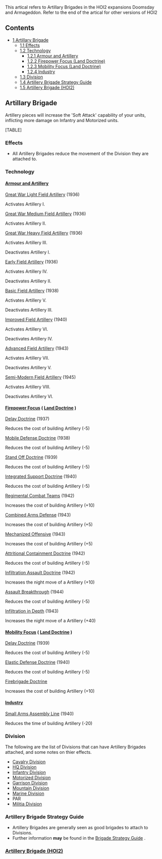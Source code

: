 This artical refers to Artillary Brigades in the HOI2 expansions
Doomsday and Armageddon. Refer to the end of the artical for other
versions of HOI2

## Contents

-   [ 1 Artillary Brigade ](#Artillary_Brigade)
    -   [ 1.1 Effects ](#Effects)
    -   [ 1.2 Technology ](#Technology)
        -   [ 1.2.1 Armour and Artillery ](#Armour_and_Artillery)
        -   [ 1.2.2 Firepower Focus (Land Doctrine)
            ](#Firepower_Focus_.28Land_Doctrine.29)
        -   [ 1.2.3 Mobility Focus (Land Doctrine)
            ](#Mobility_Focus_.28Land_Doctrine.29)
        -   [ 1.2.4 Industry ](#Industry)
    -   [ 1.3 Division ](#Division)
    -   [ 1.4 Artillery Brigade Strategy Guide
        ](#Artillery_Brigade_Strategy_Guide)
    -   [ 1.5 Artillery Brigade (HOI2) ](#Artillery_Brigade_.28HOI2.29)

##  Artillary Brigade 

Artillery pieces will increase the 'Soft Attack' capability of your
units, inflicting more damage on Infantry and Motorized units.

[TABLE]

###  Effects 

-   All Artillery Brigades reduce the movement of the Division they are
    attached to.

###  Technology 

####  [Armour and Artillery](/wiki/index.php?title=Armour_and_Artillery&action=edit&redlink=1 "Armour and Artillery (page does not exist)") 

[Great War Light Field
Artillery](/wiki/index.php?title=Great_War_Light_Field_Artillery&action=edit&redlink=1 "Great War Light Field Artillery (page does not exist)")
(1936)

Activates Artillery I.

[Great War Medium Field
Artillery](/wiki/index.php?title=Great_War_Medium_Field_Artillery&action=edit&redlink=1 "Great War Medium Field Artillery (page does not exist)")
(1936)

Activates Artillery II.

[Great War Heavy Field
Artillery](/wiki/index.php?title=Great_War_Heavy_Field_Artillery&action=edit&redlink=1 "Great War Heavy Field Artillery (page does not exist)")
(1936)

Activates Artillery III.

Deactivates Artillery I.

[Early Field
Artillery](/wiki/index.php?title=Early_Field_Artillery&action=edit&redlink=1 "Early Field Artillery (page does not exist)")
(1936)

Activates Artillery IV.

Deactivates Artillery II.

[Basic Field
Artillery](/wiki/index.php?title=Basic_Field_Artillery&action=edit&redlink=1 "Basic Field Artillery (page does not exist)")
(1938)

Activates Artillery V.

Deactivates Artillery III.

[Improved Field
Artillery](/wiki/index.php?title=Improved_Field_Artillery&action=edit&redlink=1 "Improved Field Artillery (page does not exist)")
(1940)

Activates Artillery VI.

Deactivates Artillery IV.

[Advanced Field
Artillery](/wiki/index.php?title=Advanced_Field_Artillery&action=edit&redlink=1 "Advanced Field Artillery (page does not exist)")
(1943)

Activates Artillery VII.

Deactivates Artillery V.

[Semi-Modern Field
Artillery](/wiki/index.php?title=Semi-Modern_Field_Artillery&action=edit&redlink=1 "Semi-Modern Field Artillery (page does not exist)")
(1945)

Activates Artillery VIII.

Deactivates Artillery VI.

####    [Firepower Focus](/wiki/index.php?title=Firepower_Focus&action=edit&redlink=1 "Firepower Focus (page does not exist)") ( [Land Doctrine](/wiki/Land_Doctrine "Land Doctrine") ) 

[Delay
Doctrine](/wiki/index.php?title=Delay_Doctrine&action=edit&redlink=1 "Delay Doctrine (page does not exist)")
(1937)

Reduces the cost of building Artillery (-5)

[Mobile Defense
Doctrine](/wiki/index.php?title=Mobile_Defense_Doctrine&action=edit&redlink=1 "Mobile Defense Doctrine (page does not exist)")
(1938)

Reduces the cost of building Artillery (-5)

[Stand Off
Doctrine](/wiki/index.php?title=Stand_Off_Doctrine&action=edit&redlink=1 "Stand Off Doctrine (page does not exist)")
(1939)

Reduces the cost of building Artillery (-5)

[Integrated Support
Doctrine](/wiki/index.php?title=Integrated_Support_Doctrine&action=edit&redlink=1 "Integrated Support Doctrine (page does not exist)")
(1940)

Reduces the cost of building Artillery (-5)

[Regimental Combat
Teams](/wiki/index.php?title=Regimental_Combat_Teams&action=edit&redlink=1 "Regimental Combat Teams (page does not exist)")
(1942)

Increases the cost of building Artillery (+10)

[Combined Arms
Defense](/wiki/index.php?title=Combined_Arms_Defense&action=edit&redlink=1 "Combined Arms Defense (page does not exist)")
(1943)

Increases the cost of building Artillery (+5)

[Mechanized
Offensive](/wiki/index.php?title=Mechanized_Offensive&action=edit&redlink=1 "Mechanized Offensive (page does not exist)")
(1943)

Increases the cost of building Artillery (+5)

[Attritional Containment
Doctrine](/wiki/index.php?title=Attritional_Containment_Doctrine&action=edit&redlink=1 "Attritional Containment Doctrine (page does not exist)")
(1942)

Reduces the cost of building Artillery (-5)

[Infiltration Assault
Doctrine](/wiki/index.php?title=Infiltration_Assault_Doctrine&action=edit&redlink=1 "Infiltration Assault Doctrine (page does not exist)")
(1942)

Increases the night move of a Artillery (+10)

[Assault
Breakthrough](/wiki/index.php?title=Assault_Breakthrough&action=edit&redlink=1 "Assault Breakthrough (page does not exist)")
(1944)

Reduces the cost of building Artillery (-5)

[Infiltration in
Depth](/wiki/index.php?title=Infiltration_in_Depth&action=edit&redlink=1 "Infiltration in Depth (page does not exist)")
(1943)

Increases the night move of a Artillery (+40)

####    [Mobility Focus](/wiki/index.php?title=Mobility_Focus&action=edit&redlink=1 "Mobility Focus (page does not exist)") ( [Land Doctrine](/wiki/Land_Doctrine "Land Doctrine") ) 

[Delay
Doctrine](/wiki/index.php?title=Delay_Doctrine&action=edit&redlink=1 "Delay Doctrine (page does not exist)")
(1939)

Reduces the cost of building Artillery (-5)

[Elastic Defense
Doctrine](/wiki/index.php?title=Elastic_Defense_Doctrine&action=edit&redlink=1 "Elastic Defense Doctrine (page does not exist)")
(1940)

Reduces the cost of building Artillery (-5)

[Firebrigade
Doctrine](/wiki/index.php?title=Firebrigade_Doctrine&action=edit&redlink=1 "Firebrigade Doctrine (page does not exist)")

Increases the cost of building Artillery (+10)

####  [Industry](/wiki/index.php?title=Industry&action=edit&redlink=1 "Industry (page does not exist)") 

[Small Arms Assembly
Line](/wiki/index.php?title=Small_Arms_Assembly_Line&action=edit&redlink=1 "Small Arms Assembly Line (page does not exist)")
(1940)

Reduces the time of building Artillery (-20)

###  Division 

The following are the list of Divisions that can have Artillery Brigades
attached, and some notes on thier effects.

-   [Cavalry Division](/wiki/Cavalry_Division "Cavalry Division")
-   [HQ Division](/wiki/HQ_Division "HQ Division")
-   [Infantry Division](/wiki/Infantry_Division "Infantry Division")
-   [Motorized Division](/wiki/Motorized_Division "Motorized Division")
-   [Garrison Division](/wiki/Garrison_Division "Garrison Division")
-   [Mountain Division](/wiki/Mountain_Division "Mountain Division")
-   [Marine Division](/wiki/Marine_Division "Marine Division")
-   PAR
-   [Militia Division](/wiki/Militia_Division "Militia Division")

###  Artillery Brigade Strategy Guide 

-   Artillery Brigades are generally seen as good brigades to attach to
    Divisions.
-   Further information **may** be found in the [Brigade Strategy
    Guide](/wiki/Brigade_Strategy_Guide "Brigade Strategy Guide") .

###    [Artillery Brigade (HOI2)](/wiki/Artillery_Brigade_(HOI2) "Artillery Brigade (HOI2)") 

